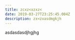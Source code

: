 ```yaml
---
title: zcxz<xzxz<
date: 2019-03-27T23:25:45.004Z
description: zx<zxasdmgkjh
---
```

asdasdasdjhgjhg

